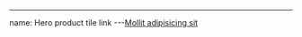 
---
name: Hero product tile link
---<a href="#" class="hero-product-tile-link-anchor">Mollit adipisicing sit</a>